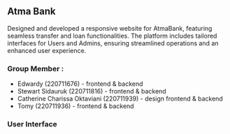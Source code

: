 ## Atma Bank

<p> 
Designed and developed a responsive website for AtmaBank, featuring seamless transfer and loan functionalities. The platform includes tailored interfaces for Users and Admins, ensuring streamlined operations and an enhanced user experience.
</p>

### Group Member :
<ul>
    <li>Edwardy (220711676) - frontend & backend</li>
    <li>Stewart Sidauruk (220711816) - frontend & backend</li>
    <li>Catherine Charissa Oktaviani (220711939) - design frontend & backend</li>
    <li>Tomy (220711936) - frontend & backend</li>
</ul>

### User Interface

